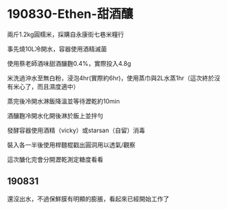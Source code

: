 # 190830-Ethen-甜酒釀

兩斤1.2kg圓糯米，採購自永康街七巷米糧行

事先燒10L冷開水，容器使用酒精滅菌

使用蔡老師酒味甜酒釀麴0.4%，實際投入4.8g

米洗過沖水至無白粉，浸泡4hr(實際約6hr)，使用蒸巾與2L水蒸1hr（這次終於沒有米心了，而且濕度適中）

蒸完後冷開水淋飯降溫並等待瀝乾約10min

酒釀麴冷開水化開後淋於飯上並拌勻

發酵容器使用酒精（vicky）或starsan（自留）消毒

裝入各一半後使用桿麵棍戳出圓洞用以透氣/觀察

這次醣化完會分開瀝乾測定糖度看看

## 190831

還沒出水，不過保鮮膜有明顯的膨脹，看起來已經開始工作了